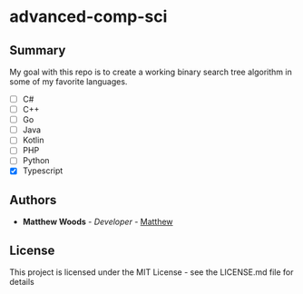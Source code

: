 # advanced-comp-sci

## Summary

My goal with this repo is to create a working binary search tree algorithm in some of my favorite languages.

- [ ] C#
- [ ] C++
- [ ] Go
- [ ] Java
- [ ] Kotlin
- [ ] PHP
- [ ] Python
- [x] Typescript

## Authors

- **Matthew Woods** - _Developer_ - [Matthew](https://github.com/mxttwoods)

## License

This project is licensed under the MIT License - see the LICENSE.md file for details
